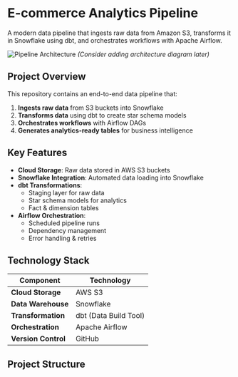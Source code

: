 # E-commerce Analytics Pipeline

A modern data pipeline that ingests raw data from Amazon S3, transforms it in Snowflake using dbt, and orchestrates workflows with Apache Airflow.

![Pipeline Architecture](https://via.placeholder.com/800x400.png?text=S3+→+Snowflake+→+dbt+→+Airflow) 
*(Consider adding architecture diagram later)*

## Project Overview

This repository contains an end-to-end data pipeline that:
1. **Ingests raw data** from S3 buckets into Snowflake
2. **Transforms data** using dbt to create star schema models
3. **Orchestrates workflows** with Airflow DAGs
4. **Generates analytics-ready tables** for business intelligence

## Key Features

- **Cloud Storage**: Raw data stored in AWS S3 buckets
- **Snowflake Integration**: Automated data loading into Snowflake
- **dbt Transformations**:
  - Staging layer for raw data
  - Star schema models for analytics
  - Fact & dimension tables
- **Airflow Orchestration**:
  - Scheduled pipeline runs
  - Dependency management
  - Error handling & retries

## Technology Stack

| Component       | Technology                 |
|-----------------|----------------------------|
| **Cloud Storage** | AWS S3                   |
| **Data Warehouse**| Snowflake                |
| **Transformation**| dbt (Data Build Tool)    |
| **Orchestration** | Apache Airflow           |
| **Version Control**| GitHub                  |

## Project Structure
